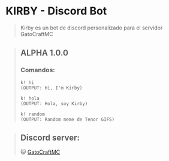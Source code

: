 # KIRBY - Discord Bot
> Kirby es un bot de discord personalizado para el servidor GatoCraftMC

> ## ALPHA 1.0.0
> ### Comandos:
> ```
> k! hi
> (OUTPUT: Hi, I'm Kirby)
> ```
> ```
> k! hola
> (OUTPUT: Hola, soy Kirby)
> ```
> ```
> k! random
> (OUTPUT: Random meme de Tenor GIFS)
> ```

> ## Discord server:
> 😺 [GatoCraftMC](https://discord.gg/wR9nUNecDF)
